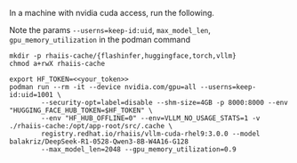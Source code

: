 In a machine with nvidia cuda access, run the following. 

Note the params `--userns=keep-id:uid`, `max_model_len`, `gpu_memory_utilization` in the podman command

```
mkdir -p rhaiis-cache/{flashinfer,huggingface,torch,vllm}
chmod a+rwX rhaiis-cache

export HF_TOKEN=<<your_token>>
podman run --rm -it --device nvidia.com/gpu=all --userns=keep-id:uid=1001 \
        --security-opt=label=disable --shm-size=4GB -p 8000:8000 --env "HUGGING_FACE_HUB_TOKEN=$HF_TOKEN" \
        --env "HF_HUB_OFFLINE=0" --env=VLLM_NO_USAGE_STATS=1 -v ./rhaiis-cache:/opt/app-root/src/.cache \
        registry.redhat.io/rhaiis/vllm-cuda-rhel9:3.0.0 --model balakriz/DeepSeek-R1-0528-Qwen3-8B-W4A16-G128
        --max_model_len=2048 --gpu_memory_utilization=0.9
```
